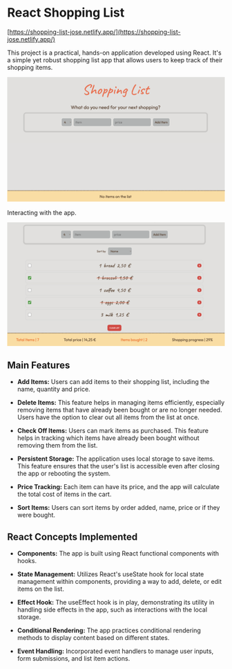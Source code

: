 # React Shopping List

[https://shopping-list-jose.netlify.app/](https://shopping-list-jose.netlify.app/)

This project is a practical, hands-on application developed using React. It's a simple yet robust shopping list app that allows users to keep track of their shopping items.

![Screenshot](public/Screenshot2.png)


Interacting with the app.

![Screenshot](public/Screenshot1.png)



## Main Features

- **Add Items:** Users can add items to their shopping list, including the name, quantity and price.

- **Delete Items:**  This feature helps in managing items efficiently, especially removing items that have already been bought or are no longer needed. Users have the option to clear out all items from the list at once.

- **Check Off Items:** Users can mark items as purchased. This feature helps in tracking which items have already been bought without removing them from the list.

- **Persistent Storage:** The application uses local storage to save items. This feature ensures that the user's list is accessible even after closing the app or rebooting the system.

- **Price Tracking:** Each item can have its price, and the app will calculate the total cost of items in the cart.

- **Sort Items:** Users can sort items by order added, name, price or if they were bought.

## React Concepts Implemented

- **Components:** The app is built using React functional components with hooks.

- **State Management:** Utilizes React's useState hook for local state management within components, providing a way to add, delete, or edit items on the list.

- **Effect Hook:** The useEffect hook is in play, demonstrating its utility in handling side effects in the app, such as interactions with the local storage.

- **Conditional Rendering:** The app practices conditional rendering methods to display content based on different states.

- **Event Handling:** Incorporated event handlers to manage user inputs, form submissions, and list item actions.
